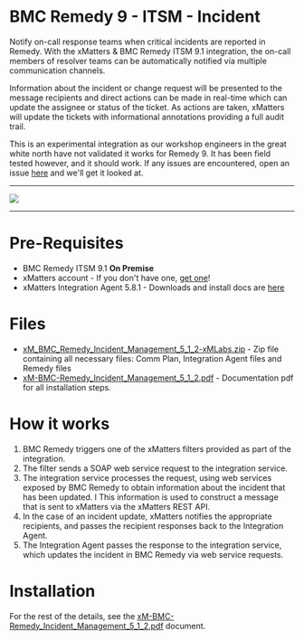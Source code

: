 # BMC Remedy 9 - ITSM - Incident
Notify on-call response teams when critical incidents are reported in Remedy. With the xMatters & BMC Remedy ITSM 9.1 integration, the on-call members of resolver teams can be automatically notified via multiple communication channels.

Information about the incident or change request will be presented to the message recipients and direct actions can be made in real-time which can update the assignee or status of the ticket. As actions are taken, xMatters will update the tickets with informational annotations providing a full audit trail.

This is an experimental integration as our workshop engineers in the great white north have not validated it works for Remedy 9. It has been field tested however, and it should work. If any issues are encountered, open an issue [here](https://github.com/xmatters/xm-labs-bmc-remedy-9/issues) and we'll get it looked at. 

---------

<kbd>
  <img src="https://github.com/xmatters/xMatters-Labs/raw/master/media/disclaimer.png">
</kbd>

---------


# Pre-Requisites
* BMC Remedy ITSM 9.1 **On Premise**
* xMatters account - If you don't have one, [get one](https://www.xmatters.com)!
* xMatters Integration Agent 5.8.1 - Downloads and install docs are [here](https://support.xmatters.com/hc/en-us/articles/201463419-Integration-Agent-for-xMatters-5-x-xMatters-On-Demand)

# Files
* [xM_BMC_Remedy_Incident_Management_5_1_2-xMLabs.zip](xM_BMC_Remedy_Incident_Management_5_1_2-xMLabs.zip) - Zip file containing all necessary files: Comm Plan, Integration Agent files and Remedy files
* [xM-BMC-Remedy_Incident_Management_5_1_2.pdf](xM-BMC-Remedy_Incident_Management_5_1_2.pdf) - Documentation pdf for all installation steps.


# How it works
1. BMC Remedy triggers one of the xMatters filters provided as part of the integration.
2. The filter sends a SOAP web service request to the integration service.
3. The integration service processes the request, using web services exposed by BMC Remedy to obtain information about the incident that has been updated.
l This information is used to construct a message that is sent to xMatters via the xMatters REST API.
4. In the case of an incident update, xMatters notifies the appropriate recipients, and passes the recipient responses back to
the Integration Agent.
5. The Integration Agent passes the response to the integration service, which updates the incident in BMC Remedy via web service requests.


# Installation
For the rest of the details, see the [xM-BMC-Remedy_Incident_Management_5_1_2.pdf](xM-BMC-Remedy_Incident_Management_5_1_2.pdf) document. 

